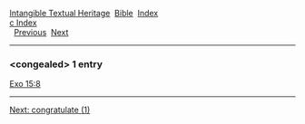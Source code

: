 [Intangible Textual Heritage](../../index)  [Bible](../index) 
[Index](index)   
[c Index](_c_)  
  [Previous](c02453)  [Next](c02455) 

------------------------------------------------------------------------

### &lt;congealed&gt; 1 entry

[Exo 15:8](../kjv/exo015.htm#008)  

------------------------------------------------------------------------

[Next: congratulate (1)](c02455)
